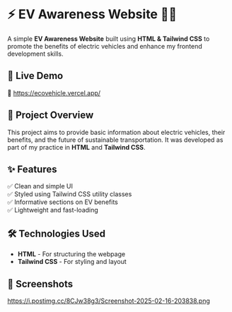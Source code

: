 # ⚡ EV Awareness Website 🚗🔋

A simple **EV Awareness Website** built using **HTML & Tailwind CSS** to promote the benefits of electric vehicles and enhance my frontend development skills.

## 🚀 Live Demo  
🔗 https://ecovehicle.vercel.app/

## 📂 Project Overview  
This project aims to provide basic information about electric vehicles, their benefits, and the future of sustainable transportation. It was developed as part of my practice in **HTML** and **Tailwind CSS**.

## ✨ Features  
✅ Clean and simple UI  
✅ Styled using Tailwind CSS utility classes  
✅ Informative sections on EV benefits  
✅ Lightweight and fast-loading  

## 🛠️ Technologies Used  
- **HTML** - For structuring the webpage  
- **Tailwind CSS** - For styling and layout  

## 📸 Screenshots  
https://i.postimg.cc/8CJw38g3/Screenshot-2025-02-16-203838.png  

